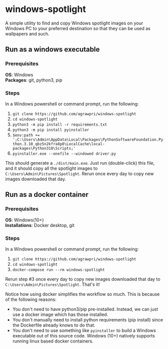# windows-spotlight
A simple utility to find and copy Windows spotlight images on your Windows PC to your preferred destination so that they
can be used as wallpapers and such.

## Run as a windows executable
### Prerequisites
**OS**: Windows   
**Packages**: git, python3, pip

### Steps
In a Windows powershell or command prompt, run the following:
1. `git clone https://github.com/agrawpri/windows-spotlight`
2. `cd windows-spotlight`
3. `python3 -m pip install -r requirements.txt`
4. `python3 -m pip install pyinstaller`
5. `$env:path += ';C:\Users\Admin\AppData\Local\Packages\PythonSoftwareFoundation.Python.3.10_qbz5n2kfra8p0\LocalCache\local-packages\Python310\Scripts;'`
6. `pyinstaller.exe --onefile --windowed driver.py`

This should generate a `./dist/main.exe`. Just run (double-click) this file, and it should copy all the spotlight images
to `C:\Users\Admin\Pictures\Spotlight`. Rerun once every day to copy new images downloaded that day.

## Run as a docker container
### Prerequisites
**OS**: Windows(10+)  
**Installations**: Docker desktop, git

### Steps
In a Windows powershell or command prompt, run the following:
1. `git clone https://github.com/agrawpri/windows-spotlight`
2. `cd windows-spotlight`
3. `docker-compose run --rm windows-spotlight`

Rerun step #3 once every day to copy new images downloaded that day to `C:\Users\Admin\Pictures\Spotlight`. That's it! 

Notice how using docker simplifies the workflow so much. This is because of the following reasons:
- You don't need to have python3/pip pre-installed. Instead, we can just use a docker image which has those installed.
- You don't manually need to install python requirements (pip install) since the Dockerfile already knows to do that.
- You don't need to use something like `pyinstaller` to build a Windows executable out of this source code. Windows (10+)
natively supports running linux based docker containers.
